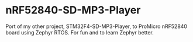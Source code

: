 # nRF52840-SD-MP3-Player
Port of my other project, STM32F4-SD-MP3-Player, to ProMicro nRF52840 board using Zephyr RTOS. For fun and to learn Zephyr better.
